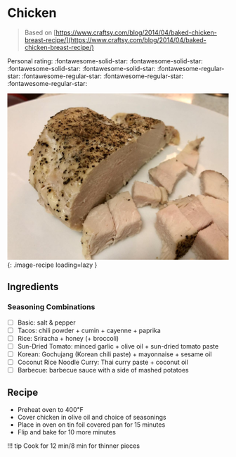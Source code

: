 # Chicken

> Based on [https://www.craftsy.com/blog/2014/04/baked-chicken-breast-recipe/](https://www.craftsy.com/blog/2014/04/baked-chicken-breast-recipe/)

<!-- {cts} rating=1; (User can specify rating on scale of 1-5) -->
Personal rating: :fontawesome-solid-star: :fontawesome-solid-star: :fontawesome-solid-star: :fontawesome-solid-star: :fontawesome-regular-star: :fontawesome-regular-star: :fontawesome-regular-star: :fontawesome-regular-star:
<!-- {cte} -->

<!-- {cts} name_image=chicken.jpg; (User can specify image name) -->
![chicken.jpg](./chicken.jpg){: .image-recipe loading=lazy }
<!-- {cte} -->

## Ingredients

### Seasoning Combinations

* [ ] Basic: salt & pepper
* [ ] Tacos: chili powder + cumin + cayenne + paprika
* [ ] Rice: Sriracha + honey (+ broccoli)
* [ ] Sun-Dried Tomato: minced garlic + olive oil + sun-dried tomato paste
* [ ] Korean: Gochujang (Korean chili paste) + mayonnaise + sesame oil
* [ ] Coconut Rice Noodle Curry: Thai curry paste + coconut oil
* [ ] Barbecue: barbecue sauce with a side of mashed potatoes

## Recipe

* Preheat oven to 400℉
* Cover chicken in olive oil and choice of seasonings
* Place in oven on tin foil covered pan for 15 minutes
* Flip and bake for 10 more minutes

!!! tip
    Cook for 12 min/8 min for thinner pieces
